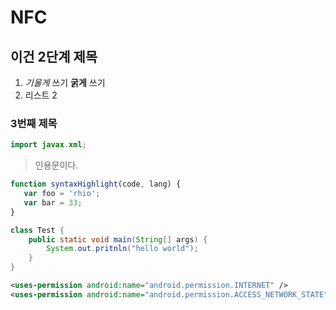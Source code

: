 # NFC

## 이건 2단계 제목

1. *기울게* 쓰기 **굵게** 쓰기
1. 리스트 2

### 3번째 제목

~~~java
import javax.xml;
~~~

> 인용문이다.

~~~javascript
function syntaxHighlight(code, lang) {
   var foo = 'rhio';
   var bar = 33;
}
~~~

~~~java
class Test {
    public static void main(String[] args) {
        System.out.pritnln("hello world");
    }
}
~~~

~~~xml
<uses-permission android:name="android.permission.INTERNET" />
<uses-permission android:name="android.permission.ACCESS_NETWORK_STATE" />
~~~
